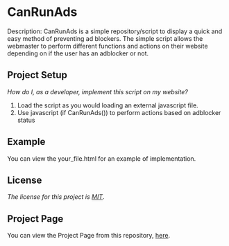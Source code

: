 # CanRunAds

Description: CanRunAds is a simple repository/script to display a quick and easy method of preventing ad blockers. The simple script allows the webmaster to perform different functions and actions on their website depending on if the user has an adblocker or not.

## Project Setup

_How do I, as a developer, implement this script on my website?_ 

1. Load the script as you would loading an external javascript file.
2. Use javascript (if CanRunAds()) to perform actions based on adblocker status

## Example

You can view the your_file.html for an example of implementation.

## License

_The license for this project is [MIT](LICENSE.md)_.

## Project Page

You can view the Project Page from this repository, [here](http://matthewgross.github.io/CanRunAds).
